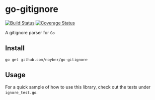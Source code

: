 # go-gitignore

[![Build Status](https://travis-ci.org/sabhiram/go-gitignore.svg)](https://travis-ci.org/sabhiram/go-gitignore) [![Coverage Status](https://coveralls.io/repos/github/sabhiram/go-gitignore/badge.svg?branch=master)](https://coveralls.io/github/sabhiram/go-gitignore?branch=master)

A gitignore parser for `Go`

## Install

```shell
go get github.com/noyber/go-gitignore
```

## Usage

For a quick sample of how to use this library, check out the tests under `ignore_test.go`.
